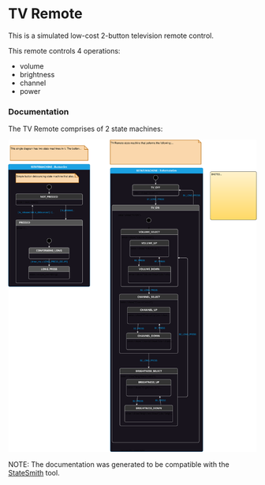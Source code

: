 # TV Remote

This is a simulated low-cost 2-button television remote control.

This remote controls 4 operations:
- volume
- brightness
- channel
- power

### Documentation

The TV Remote comprises of 2 state machines:

<img src="./TvRemote.drawio.svg">

NOTE: The documentation was generated to be compatible with the [StateSmith](https://github.com/StateSmith/StateSmith) tool.